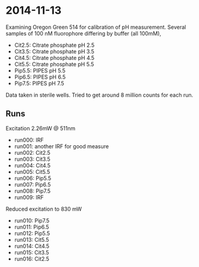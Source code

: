 # 2014-11-13

Examining Oregon Green 514 for calibration of pH measurement. Several
samples of 100 nM fluorophore differing by buffer (all 100mM),

 * Cit2.5: Citrate phosphate pH 2.5
 * Cit3.5: Citrate phosphate pH 3.5
 * Cit4.5: Citrate phosphate pH 4.5
 * Cit5.5: Citrate phosphate pH 5.5
 * Pip5.5: PIPES pH 5.5
 * Pip6.5: PIPES pH 6.5
 * Pip7.5: PIPES pH 7.5

Data taken in sterile wells. Tried to get around 8 million counts for
each run.

## Runs

Excitation 2.26mW @ 511nm

 * run000: IRF
 * run001: another IRF for good measure
 * run002: Cit2.5
 * run003: Cit3.5
 * run004: Cit4.5
 * run005: Cit5.5
 * run006: Pip5.5
 * run007: Pip6.5
 * run008: Pip7.5
 * run009: IRF

Reduced excitation to 830 mW

 * run010: Pip7.5
 * run011: Pip6.5
 * run012: Pip5.5
 * run013: Cit5.5
 * run014: Cit4.5
 * run015: Cit3.5
 * run016: Cit2.5
